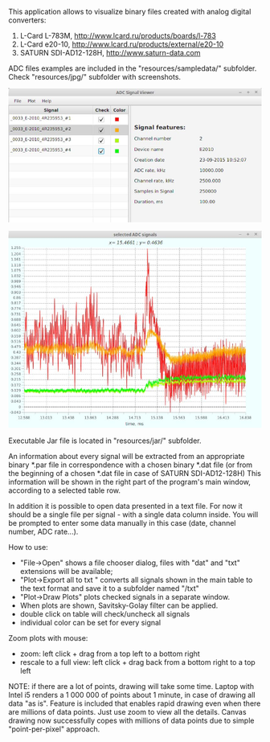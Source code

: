 This application allows to visualize binary files created with analog digital converters:

1. L-Card L-783M, http://www.lcard.ru/products/boards/l-783
2. L-Card e20-10, http://www.lcard.ru/products/external/e20-10
3. SATURN SDI-AD12-128H, http://www.saturn-data.com

ADC files examples are included in the "resources/sampledata/" subfolder.
Check "resources/jpg/" subfolder with screenshots.

![controlwindow](resources/jpg/main1000000points.jpg)

![plot](resources/jpg/plot1000000pointsZoom2.jpg)

Executable Jar file is located in "resources/jar/" subfolder.

An information about every signal will be extracted from an appropriate
binary *.par file  in correspondence with a chosen binary *.dat file
(or from the beginning of a chosen *.dat file in case of SATURN SDI-AD12-128H)
This information will be shown in the right part of the program's main window,
according to a selected  table row.

In addition it is possible to open data presented in a text file.
For now it should be a single file per signal - with a single data column inside.
You will be prompted to enter some data manually in this case (date, channel number, ADC rate...).


How to use:
   - "File->Open" shows a file chooser dialog, files with "dat" and "txt" extensions will be available;
   - "Plot->Export all to txt " converts all signals shown in the main table
       to the text format and save it to a subfolder named "<source>/txt"
   - "Plot->Draw Plots" plots checked signals in a separate window.
   -  When plots are shown, Savitsky-Golay filter can be applied.
   -  double click on table will check/uncheck all signals
   -  individual color can be set for every signal

Zoom plots with mouse:
   - zoom: left click + drag from a top left to a bottom right
   - rescale to a full view: left click + drag back from a bottom right to a top left

NOTE: if there are a lot of points, drawing will take some time.
      Laptop with Intel i5 renders a 1 000 000 of points about 1 minute,
      in case of drawing all data "as is".
      Feature is included that enables  rapid drawing even when there are
      millions of data points. Just use zoom to view all the details.
      Canvas drawing now successfully copes with millions of data points
      due to simple "point-per-pixel" approach.